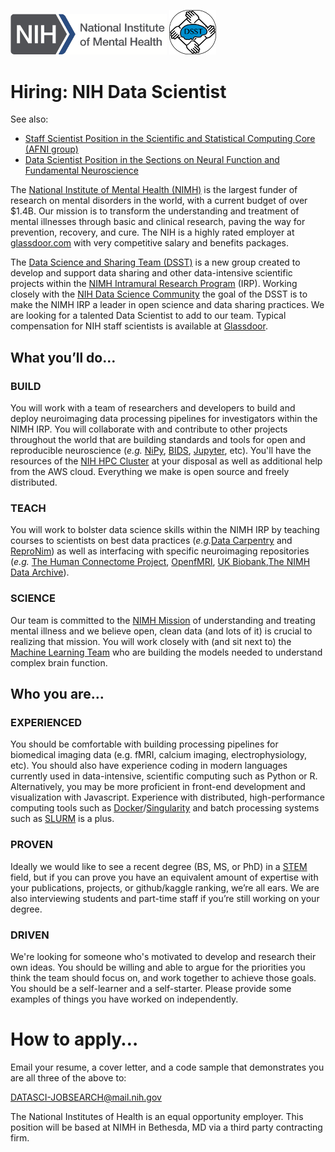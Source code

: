 <img src="NIMH_logo.png" width="250"> <img src="dsst_logo_draft3.png" width="75">


# Hiring: NIH Data Scientist
See also: 
* [Staff Scientist Position in the Scientific and Statistical Computing Core (AFNI group)](https://github.com/afni/Post_doc_position_available)
* [Data Scientist Position in the Sections on Neural Function and Fundamental Neuroscience](https://github.com/nih-fmrif/mcrscpy_dataSci_job)

The [National Institute of Mental Health (NIMH)](http://www.nimh.nih.gov) is the largest funder of research on mental disorders in the world, with a current budget of over $1.4B. Our mission is to transform the understanding and treatment of mental illnesses through basic and clinical research, paving the way for prevention, recovery, and cure. The NIH is a highly rated employer at [glassdoor.com](https://www.glassdoor.com/Overview/Working-at-NIH-EI_IE11709.11,14.htm) with very competitive salary and benefits packages.

The [Data Science and Sharing Team (DSST)](http://cmn.nimh.nih.gov/dsst) is a new group created to develop and support data sharing and other data-intensive scientific projects within the [NIMH Intramural Research Program](https://www.nimh.nih.gov/labs-at-nimh/index.shtml) (IRP). Working closely with the [NIH Data Science Community](https://datascience.nih.gov/) the goal of the DSST is to make the NIMH IRP a leader in open science and data sharing practices. We are looking for a talented Data Scientist to add to our team. Typical compensation for NIH staff scientists is available at [Glassdoor](https://www.glassdoor.com/Salaries/staff-scientist-salary-SRCH_KO0,15.htm).

## What you’ll do…

### BUILD

You will work with a team of researchers and developers to build and deploy neuroimaging data processing pipelines for investigators within the NIMH IRP. You will collaborate with and contribute to other projects throughout the world that are building standards and tools for open and reproducible neuroscience (*e.g.* [NiPy](http://nipy.org/), [BIDS](http://bids.neuroimaging.io/), [Jupyter](http://www.jupyter.org), etc). You'll have the resources of the [NIH HPC Cluster](https://hpc.nih.gov/) at your disposal as well as additional help from the AWS cloud. Everything we make is open source and freely distributed.

### TEACH

You will work to bolster data science skills within the NIMH IRP by teaching courses to scientists on best data practices (*e.g.*[Data Carpentry](http://www.datacarpentry.org) and [ReproNim](http://www.reproducibleimaging.org)) as well as interfacing with specific neuroimaging repositories (*e.g.* [The Human Connectome Project](http://www.humanconnectome.org/), [OpenfMRI](http://openfmri.org), [UK Biobank](http://www.ukbiobank.ac.uk/),[The NIMH Data Archive](http://nda.nih.gov)).

### SCIENCE

Our team is committed to the [NIMH Mission](https://www.nimh.nih.gov/about/index.shtml) of understanding and treating mental illness and we believe open, clean data (and lots of it) is crucial to realizing that mission. You will work closely with (and sit next to) the [Machine Learning Team](http://cmn.nimh.nih.gov/mlt) who are building the models needed to understand complex brain function.

## Who you are…

### EXPERIENCED

You should be comfortable with building processing pipelines for biomedical imaging data (e.g. fMRI, calcium imaging, electrophysiology, etc). You should also have experience coding in modern languages currently used in data-intensive, scientific computing such as Python or R. Alternatively, you may be more proficient in front-end development and visualization with Javascript. Experience with distributed, high-performance computing tools such as [Docker](https://www.docker.com)/[Singularity](https://singularity.lbl.gov) and batch processing systems such as [SLURM](http://slurm.schedmd.com/) is a plus.

### PROVEN

Ideally we would like to see a recent degree (BS, MS, or PhD) in a [STEM](https://en.wikipedia.org/wiki/Science,_technology,_engineering,_and_mathematics) field, but if you can prove you have an equivalent amount of expertise with your publications, projects, or github/kaggle ranking, we’re all ears. We are also interviewing students and part-time staff if you’re still working on your degree.

### DRIVEN

We're looking for someone who's motivated to develop and research their own ideas. You should be willing and able to argue for the priorities you think the team should focus on, and work together to achieve those goals. You should be a self-learner and a self-starter. Please provide some examples of things you have worked on independently. 

# How to apply…

Email your resume, a cover letter, and a code sample that demonstrates you are all three of the above to:

DATASCI-JOBSEARCH@mail.nih.gov

The National Institutes of Health is an equal opportunity employer. This position will be based at NIMH in Bethesda, MD via a third party contracting firm.
